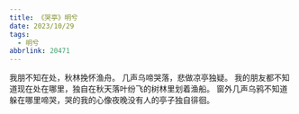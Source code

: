 ```yaml
---
title: 《哭亭》明兮
date: 2023/10/29
tags:
  - 明兮
abbrlink: 20471
---
```

我朋不知在处，秋林挽怀渔舟。
几声乌啼哭落，悲做凉亭独疑。
我的朋友都不知道现在处在哪里，独自在秋天落叶纷飞的树林里划着渔船。
窗外几声乌鸦不知道躲在哪里啼哭，哭的我的心像夜晚没有人的亭子独自徘徊。
